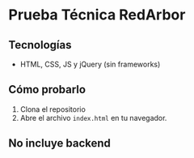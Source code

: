 # Prueba Técnica RedArbor

## Tecnologías
- HTML, CSS, JS y jQuery (sin frameworks)

## Cómo probarlo
1. Clona el repositorio
2. Abre el archivo `index.html` en tu navegador.

## No incluye backend
